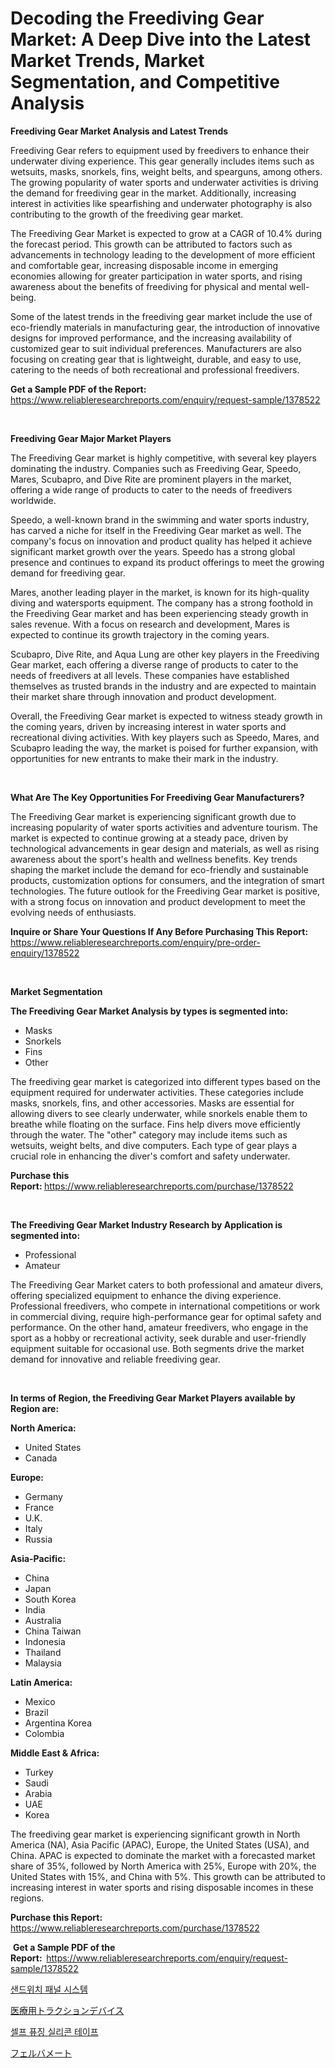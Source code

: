 <p><h1>Decoding the Freediving Gear Market: A Deep Dive into the Latest Market Trends, Market Segmentation, and Competitive Analysis</h1></p><p><strong>Freediving Gear Market Analysis and Latest Trends</strong></p>
<p><p>Freediving Gear refers to equipment used by freedivers to enhance their underwater diving experience. This gear generally includes items such as wetsuits, masks, snorkels, fins, weight belts, and spearguns, among others. The growing popularity of water sports and underwater activities is driving the demand for freediving gear in the market. Additionally, increasing interest in activities like spearfishing and underwater photography is also contributing to the growth of the freediving gear market.</p><p>The Freediving Gear Market is expected to grow at a CAGR of 10.4% during the forecast period. This growth can be attributed to factors such as advancements in technology leading to the development of more efficient and comfortable gear, increasing disposable income in emerging economies allowing for greater participation in water sports, and rising awareness about the benefits of freediving for physical and mental well-being.</p><p>Some of the latest trends in the freediving gear market include the use of eco-friendly materials in manufacturing gear, the introduction of innovative designs for improved performance, and the increasing availability of customized gear to suit individual preferences. Manufacturers are also focusing on creating gear that is lightweight, durable, and easy to use, catering to the needs of both recreational and professional freedivers.</p></p>
<p><strong>Get a Sample PDF of the Report:&nbsp;</strong> <a href="https://www.reliableresearchreports.com/enquiry/request-sample/1378522">https://www.reliableresearchreports.com/enquiry/request-sample/1378522</a></p>
<p>&nbsp;</p>
<p><strong>Freediving Gear Major Market Players</strong></p>
<p><p>The Freediving Gear market is highly competitive, with several key players dominating the industry. Companies such as Freediving Gear, Speedo, Mares, Scubapro, and Dive Rite are prominent players in the market, offering a wide range of products to cater to the needs of freedivers worldwide.</p><p>Speedo, a well-known brand in the swimming and water sports industry, has carved a niche for itself in the Freediving Gear market as well. The company's focus on innovation and product quality has helped it achieve significant market growth over the years. Speedo has a strong global presence and continues to expand its product offerings to meet the growing demand for freediving gear.</p><p>Mares, another leading player in the market, is known for its high-quality diving and watersports equipment. The company has a strong foothold in the Freediving Gear market and has been experiencing steady growth in sales revenue. With a focus on research and development, Mares is expected to continue its growth trajectory in the coming years.</p><p>Scubapro, Dive Rite, and Aqua Lung are other key players in the Freediving Gear market, each offering a diverse range of products to cater to the needs of freedivers at all levels. These companies have established themselves as trusted brands in the industry and are expected to maintain their market share through innovation and product development.</p><p>Overall, the Freediving Gear market is expected to witness steady growth in the coming years, driven by increasing interest in water sports and recreational diving activities. With key players such as Speedo, Mares, and Scubapro leading the way, the market is poised for further expansion, with opportunities for new entrants to make their mark in the industry.</p></p>
<p>&nbsp;</p>
<p><strong>What Are The Key Opportunities For Freediving Gear Manufacturers?</strong></p>
<p><p>The Freediving Gear market is experiencing significant growth due to increasing popularity of water sports activities and adventure tourism. The market is expected to continue growing at a steady pace, driven by technological advancements in gear design and materials, as well as rising awareness about the sport's health and wellness benefits. Key trends shaping the market include the demand for eco-friendly and sustainable products, customization options for consumers, and the integration of smart technologies. The future outlook for the Freediving Gear market is positive, with a strong focus on innovation and product development to meet the evolving needs of enthusiasts.</p></p>
<p><strong>Inquire or Share Your Questions If Any Before Purchasing This Report:</strong> <a href="https://www.reliableresearchreports.com/enquiry/pre-order-enquiry/1378522">https://www.reliableresearchreports.com/enquiry/pre-order-enquiry/1378522</a></p>
<p>&nbsp;</p>
<p><strong>Market Segmentation</strong></p>
<p><strong>The Freediving Gear Market Analysis by types is segmented into:</strong></p>
<p><ul><li>Masks</li><li>Snorkels</li><li>Fins</li><li>Other</li></ul></p>
<p><p>The freediving gear market is categorized into different types based on the equipment required for underwater activities. These categories include masks, snorkels, fins, and other accessories. Masks are essential for allowing divers to see clearly underwater, while snorkels enable them to breathe while floating on the surface. Fins help divers move efficiently through the water. The "other" category may include items such as wetsuits, weight belts, and dive computers. Each type of gear plays a crucial role in enhancing the diver's comfort and safety underwater.</p></p>
<p><strong>Purchase this Report:&nbsp;</strong><a href="https://www.reliableresearchreports.com/purchase/1378522">https://www.reliableresearchreports.com/purchase/1378522</a></p>
<p>&nbsp;</p>
<p><strong>The Freediving Gear Market Industry Research by Application is segmented into:</strong></p>
<p><ul><li>Professional</li><li>Amateur</li></ul></p>
<p><p>The Freediving Gear Market caters to both professional and amateur divers, offering specialized equipment to enhance the diving experience. Professional freedivers, who compete in international competitions or work in commercial diving, require high-performance gear for optimal safety and performance. On the other hand, amateur freedivers, who engage in the sport as a hobby or recreational activity, seek durable and user-friendly equipment suitable for occasional use. Both segments drive the market demand for innovative and reliable freediving gear.</p></p>
<p>&nbsp;</p>
<p><strong>In terms of Region, the Freediving Gear Market Players available by Region are:</strong></p>
<p>
    <p> <strong> North America: </strong>
        <ul>
            <li>United States</li>
            <li>Canada</li>
        </ul>
        </p> 
    <p> <strong> Europe: </strong>
        <ul>
            <li>Germany</li>
            <li>France</li>
            <li>U.K.</li>
            <li>Italy</li>
            <li>Russia</li>
        </ul>
        </p> 
    <p> <strong> Asia-Pacific: </strong>
        <ul>
            <li>China</li>
            <li>Japan</li>
            <li>South Korea</li>
            <li>India</li>
            <li>Australia</li>
            <li>China Taiwan</li>
            <li>Indonesia</li>
            <li>Thailand</li>
            <li>Malaysia</li>
        </ul>
        </p> 
    <p> <strong> Latin America: </strong>
        <ul>
            <li>Mexico</li>
            <li>Brazil</li>
            <li>Argentina Korea</li>
            <li>Colombia</li>
        </ul>
        </p> 
    <p> <strong> Middle East & Africa: </strong>
        <ul>
            <li>Turkey</li>
            <li>Saudi</li>
            <li>Arabia</li>
            <li>UAE</li>
            <li>Korea</li>
        </ul>
    </p>
    </p>
<p><p>The freediving gear market is experiencing significant growth in North America (NA), Asia Pacific (APAC), Europe, the United States (USA), and China. APAC is expected to dominate the market with a forecasted market share of 35%, followed by North America with 25%, Europe with 20%, the United States with 15%, and China with 5%. This growth can be attributed to increasing interest in water sports and rising disposable incomes in these regions.</p></p>
<p><strong>Purchase this Report: </strong><a href="https://www.reliableresearchreports.com/purchase/1378522">https://www.reliableresearchreports.com/purchase/1378522</a></p>
<p>&nbsp;<strong>Get a Sample PDF of the Report:&nbsp;&nbsp;</strong><a href="https://www.reliableresearchreports.com/enquiry/request-sample/1378522">https://www.reliableresearchreports.com/enquiry/request-sample/1378522</a></p>
<p><strong></strong></p>
<p><p><a href="https://medium.com/@adonispellea2022/%EC%83%8C%EB%93%9C%EC%9C%84%EC%B9%98-%ED%8C%A8%EB%84%90-%EC%8B%9C%EC%8A%A4%ED%85%9C-%EC%8B%9C%EC%9E%A5-%EB%B6%84%EC%84%9D-%EA%B7%B8-cagr-%EC%8B%9C%EC%9E%A5-%EC%84%B8%EB%B6%84%ED%99%94-%EB%B0%8F-%EA%B8%80%EB%A1%9C%EB%B2%8C-%EC%82%B0%EC%97%85-%EA%B0%9C%EC%9A%94-8a8d2d8b0c6a">샌드위치 패널 시스템</a></p><p><a href="https://medium.com/@marcosoenrt565736/%E5%8C%BB%E7%99%82%E7%89%BD%E5%BC%95%E8%A3%85%E7%BD%AE%E5%B8%82%E5%A0%B4%E3%81%AF-2031%E5%B9%B4%E3%81%BE%E3%81%A7%E3%81%AE%E5%B8%82%E5%A0%B4%E3%82%B7%E3%82%A7%E3%82%A2-%E3%82%B5%E3%82%A4%E3%82%BA-%E3%81%8A%E3%82%88%E3%81%B3%E4%BA%88%E6%B8%AC%E3%82%92%E9%87%8D%E7%82%B9%E3%81%AB%E7%BD%AE%E3%81%84%E3%81%A6%E3%81%84%E3%81%BE%E3%81%99-c44b562c7675">医療用トラクションデバイス</a></p><p><a href="https://medium.com/@mayekuhic00/%EB%94%94%EC%BD%94%EB%94%A9-%EC%9E%90%EC%B2%B4-%EC%9C%B5%EC%B0%A9-%EC%8B%A4%EB%A6%AC%EC%BD%98-%ED%85%8C%EC%9D%B4%ED%94%84-%EC%8B%9C%EC%9E%A5-%EB%A9%94%ED%8A%B8%EB%A6%AD%EC%8A%A4-%EC%8B%9C%EC%9E%A5-%EC%A0%90%EC%9C%A0%EC%9C%A8-%ED%8A%B8%EB%A0%8C%EB%93%9C-%EB%B0%8F-%EC%84%B1%EC%9E%A5-%ED%8C%A8%ED%84%B4-e9f4d2ea70b0">셀프 퓨징 실리콘 테이프</a></p><p><a href="https://medium.com/@marcosoenrt565736/%E3%83%95%E3%82%A7%E3%83%AB%E3%83%90%E3%83%A1%E3%83%BC%E3%83%88%E5%B8%82%E5%A0%B4-%E5%B8%82%E5%A0%B4%E3%81%AEcagr-%E5%B8%82%E5%A0%B4%E5%8B%95%E5%90%91-%E6%88%90%E9%95%B7%E6%88%A6%E7%95%A5%E3%81%AB%E9%96%A2%E3%81%99%E3%82%8B%E6%B4%9E%E5%AF%9F-6208fdba64bd">フェルバメート</a></p></p>